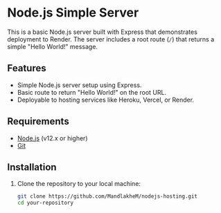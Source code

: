 # Node.js Simple Server

This is a basic Node.js server built with Express that demonstrates deployment to Render. The server includes a root route (`/`) that returns a simple "Hello World!" message.

## Features

- Simple Node.js server setup using Express.
- Basic route to return "Hello World!" on the root URL.
- Deployable to hosting services like Heroku, Vercel, or Render.

## Requirements

- [Node.js](https://nodejs.org/) (v12.x or higher)
- [Git](https://git-scm.com/)


## Installation

1. Clone the repository to your local machine:

   ```bash
   git clone https://github.com/MandlakheM/nodejs-hosting.git
   cd your-repository
